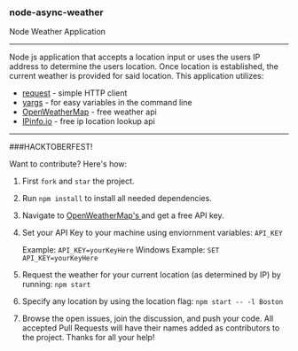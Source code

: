 ### node-async-weather
Node Weather Application

-----

Node js application that accepts a location input or uses the users IP address to determine the users location. Once location is established, the current weather is provided for said location. This application utilizes: 

* [request](https://github.com/request/request) - simple HTTP client
* [yargs](http://yargs.js.org/) - for easy variables in the command line
* [OpenWeatherMap](http://openweathermap.org/) - free weather api
* [IPinfo.io](http://ipinfo.io/) - free ip location lookup api

-----

###HACKTOBERFEST!

Want to contribute? Here's how:

1.  First ```fork``` and ```star``` the project.
2.  Run ```npm install``` to install all needed dependencies.
3.  Navigate to [OpenWeatherMap's ](http://openweathermap.org/) and get a free API key. 
4.  Set your API Key to your machine using enviornment variables: ```API_KEY```
    
    Example: ```API_KEY=yourKeyHere```
    Windows Example: ```SET API_KEY=yourKeyHere```
5.  Request the weather for your current location (as determined by IP) by running: ```npm start```
6.  Specify any location by using the location flag: ```npm start -- -l Boston```
7.  Browse the open issues, join the discussion, and push your code. All accepted Pull Requests will have their names added as contributors to the project. Thanks for all your help!

